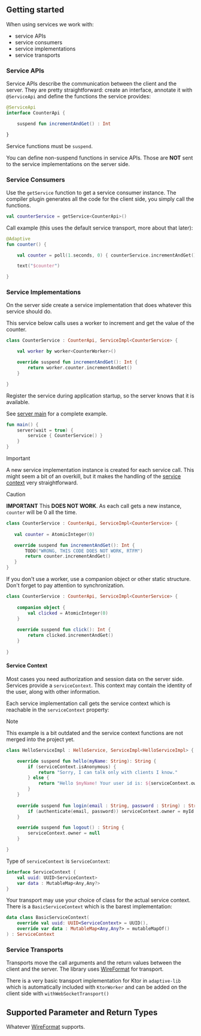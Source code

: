 ## Getting started

When using services we work with:

* service APIs
* service consumers
* service implementations
* service transports

### Service APIs

Service APIs describe the communication between the client and the server. They are pretty straightforward:
create an interface, annotate it with `@ServiceApi` and define the functions the service provides:

```kotlin
@ServiceApi
interface CounterApi {

    suspend fun incrementAndGet() : Int

}
```

Service functions must be `suspend`.

You can define non-suspend functions in service APIs. Those are **NOT** sent to the service implementations on
the server side.

### Service Consumers

Use the `getService` function to get a service consumer instance. The compiler plugin generates all the code for the 
client side, you simply call the functions.

```kotlin
val counterService = getService<CounterApi>()
```

Call example (this uses the default service transport, more about that later):

```kotlin
@Adaptive
fun counter() {

    val counter = poll(1.seconds, 0) { counterService.incrementAndGet() }

    text("$counter")

}
```

### Service Implementations

On the server side create a service implementation that does whatever this service should do.

This service below calls uses a worker to increment and get the value of the counter.

```kotlin
class CounterService : CounterApi, ServiceImpl<CounterService> {

    val worker by worker<CounterWorker>()

    override suspend fun incrementAndGet(): Int {
        return worker.counter.incrementAndGet()
    }

}
```

Register the service during application startup, so the server knows that it is available.

See [server main](https://github.com/spxbhuhb/adaptive-example/blob/main/server/src/main/kotlin/Application.kt) for a complete example.

```kotlin
fun main() {
    server(wait = true) {
        service { CounterService() }
    }
}
```

> [!IMPORTANT]
> 
> A new service implementation instance is created for each service call. This might seem a bit of an overkill, but it
> makes the handling of the [service context](#Service-Context) very straightforward.
> 

> [!CAUTION]
> 
> **IMPORTANT** This **DOES NOT WORK**. As each call gets a new instance, `counter` will be 0 all the time.
> 
> ```kotlin
> class CounterService : CounterApi, ServiceImpl<CounterService> {
>     
>    val counter = AtomicInteger(0)
>
>    override suspend fun incrementAndGet(): Int {
>        TODO("WRONG, THIS CODE DOES NOT WORK, RTFM")
>        return counter.incrementAndGet()
>    }
> }
> ```

If you don't use a worker, use a companion object or other static structure. Don't forget to pay attention
to synchronization.

```kotlin
class CounterService : CounterApi, ServiceImpl<CounterService> {
    
    companion object {
        val clicked = AtomicInteger(0)
    }
    
    override suspend fun click(): Int {
        return clicked.incrementAndGet()
    }
    
}
```

#### Service Context

Most cases you need authorization and session data on the server side. Services provide a `serviceContext`.
This context may contain the identity of the user, along with other information.

Each service implementation call gets the service context which is reachable in the `serviceContext` property:

> [!NOTE]
> 
> This example is a bit outdated and the service context functions are not merged into the project yet.
>

```kotlin
class HelloServiceImpl : HelloService, ServiceImpl<HelloServiceImpl> {

    override suspend fun hello(myName: String): String {
        if (serviceContext.isAnonymous) {
            return "Sorry, I can talk only with clients I know."
        } else {
            return "Hello $myName! Your user id is: ${serviceContext.owner}."
        }            
    }
    
    override suspend fun login(email : String, password : String) : String {
        if (authenticate(email, password)) serviceContext.owner = myId
    }

    override suspend fun logout() : String {
        serviceContext.owner = null
    }

}
```

Type of `serviceContext` is `ServiceContext`:

```kotlin
interface ServiceContext {
    val uuid: UUID<ServiceContext>
    var data : MutableMap<Any,Any?>
}
```

Your transport may use your choice of class for the actual service context. There is a `BasicServiceContext` which is the
barest implementation:

```kotlin
data class BasicServiceContext(
    override val uuid: UUID<ServiceContext> = UUID(),
    override var data : MutableMap<Any,Any?> = mutableMapOf()
) : ServiceContext
```

### Service Transports

Transports move the call arguments and the return values between the client and the server. The library 
uses [WireFormat](../wireformat/README) for transport.

There is a very basic transport implementation for Ktor in `adaptive-lib` which is automatically
included with `KtorWorker` and can be added on the client side with `withWebSocketTransport()`

## Supported Parameter and Return Types

Whatever [WireFormat](../wireformat/README) supports.